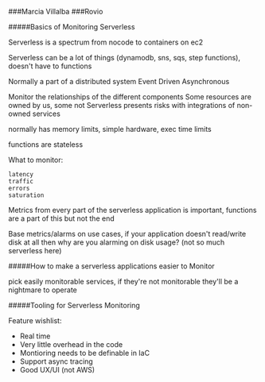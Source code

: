 ###Marcia Villalba
###Rovio

#####Basics of Monitoring Serverless

Serverless is a spectrum from nocode to containers on ec2

Serverless can be a lot of things (dynamodb, sns, sqs, step functions), doesn't have to functions

Normally a part of a distributed system
Event Driven
Asynchronous

Monitor the relationships of the different components
Some resources are owned by us, some not
Serverless presents risks with integrations of non-owned services

normally has memory limits, simple hardware, exec time limits

functions are stateless

What to monitor:

    latency
    traffic
    errors
    saturation

Metrics from every part of the serverless application is important, functions are a part of this but not the end

Base metrics/alarms on use cases, if your application doesn't read/write disk at all then why are you alarming on disk usage? (not so much serverless here)

#####How to make a serverless applications easier to Monitor

pick easily monitorable services, if they're not monitorable they'll be a nightmare to operate

#####Tooling for Serverless Monitoring

Feature wishlist:
*   Real time
*   Very little overhead in the code
*   Montioring needs to be definable in IaC
*   Support async tracing
*   Good UX/UI (not AWS)
